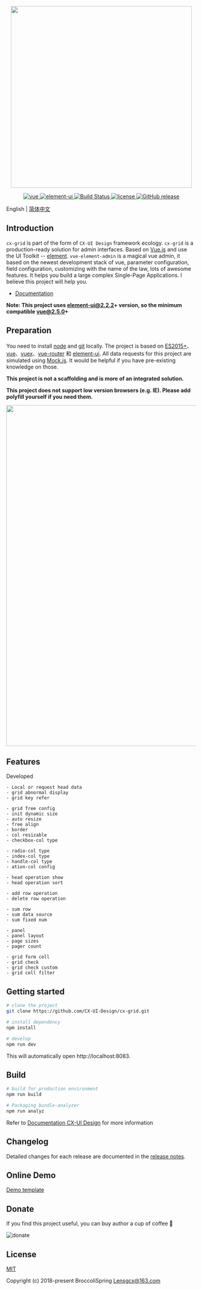 <p align="center">
  <img width="480" src="http://otaflb4oo.bkt.clouddn.com/CX-UI-Design/Logo/CX-Grid-logo.png">
</p>

<p align="center">
  <a href="https://github.com/vuejs/vue">
    <img src="https://img.shields.io/badge/vue-2.5.10-brightgreen.svg" alt="vue">
  </a>
  <a href="https://github.com/ElemeFE/element">
    <img src="https://img.shields.io/badge/element--ui-2.3.0-brightgreen.svg" alt="element-ui">
  </a>
  <a href="https://travis-ci.org/PanJiaChen/vue-element-admin" rel="nofollow">
    <img src="https://travis-ci.org/PanJiaChen/vue-element-admin.svg?branch=master" alt="Build Status">
  </a>
  <a href="https://github.com/PanJiaChen/vue-element-admin/blob/master/LICENSE">
    <img src="https://img.shields.io/github/license/mashape/apistatus.svg" alt="license">
  </a>
  <a href="https://github.com/PanJiaChen/vue-element-admin/releases">
    <img src="https://img.shields.io/github/release/PanJiaChen/vue-element-admin.svg" alt="GitHub release">
  </a>
</p>

English | [简体中文](./README.zh-CN.md)

## Introduction

`cx-grid` is part of the form of `CX-UI Design` framework ecology.
`cx-grid` is a production-ready solution for admin interfaces. Based on [Vue.js](https://github.com/vuejs/vue) and use the UI Toolkit -- [element](https://github.com/ElemeFE/element). `vue-element-admin` is a magical vue admin, it based on the newest development stack of vue, parameter configuration, field configuration, customizing with the name of the law, lots of awesome features. It helps you build a large complex Single-Page Applications. I believe this project will help you.

- [Documentation](https://panjiachen.github.io/vue-element-admin-site/#/)

**Note: This project uses element-ui@2.2.2+ version, so the minimum compatible vue@2.5.0+**

## Preparation

You need to install [node](http://nodejs.org/) and [git](https://git-scm.com/) locally. The project is based on [ES2015+](http://es6.ruanyifeng.com/)、[vue](https://cn.vuejs.org/index.html)、[vuex](https://vuex.vuejs.org/zh-cn/)、[vue-router](https://router.vuejs.org/zh-cn/) 和 [element-ui](https://github.com/ElemeFE/element). All data requests for this project are simulated using [Mock.js](https://github.com/nuysoft/Mock). It would be helpful if you have pre-existing knowledge on those.

 **This project is not a scaffolding and is more of an integrated solution.**

 **This project does not support low version browsers (e.g. IE). Please add polyfill yourself if you need them.**

 <p align="center">
  <img width="900" src="http://otaflb4oo.bkt.clouddn.com/CX-UI-Design/CX-Grid/grid-template.jpg-thumb_m2.2_s900.500">
</p>


## Features
Developed
```
- Local or request head data
- grid abnormal display
- grid key refer

- grid free config
- init dynamic size
- auto resize
- free align
- border
- col resizable
- checkbox-col type

- radio-col type
- index-col type
- handle-col type
- ation-col config

- head operation show
- head operation sort

- add row operation
- delete row operation

- sum row
- sum data source
- sum fixed num

- panel
- panel layout
- page sizes
- pager count

- grid form cell
- grid check
- grid check custom
- grid cell filter
```

## Getting started

```bash
# clone the project
git clone https://github.com/CX-UI-Design/cx-grid.git

# install dependency
npm install

# develop
npm run dev
```

This will automatically open http://localhost:8083.

## Build
```bash
# build for production environment
npm run build

# Packaging bundle-analyzer
npm run analyz
```

Refer to [Documentation CX-UI Design](https://github.com/CX-UI-Design/CX-UI-Design) for more information

## Changelog
Detailed changes for each release are documented in the [release notes](https://github.com/CX-UI-Design/cx-grid).

## Online Demo
[Demo template](https://github.com/CX-UI-Design/cx-grid)

## Donate
If you find this project useful, you can buy author a cup of coffee :tropical_drink:

![donate](http://p7sbfcwqc.bkt.clouddn.com/QR-code/WeChatAlipay.png)


## License

[MIT](https://github.com/CX-UI-Design/cx-grid/blob/master/LICENSE)

Copyright (c) 2018-present BroccoliSpring <Lensgcx@163.com>
